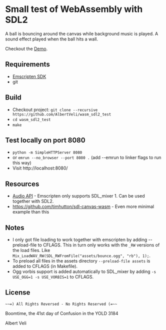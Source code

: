 # Small test of WebAssembly with SDL2

A ball is bouncing around the canvas while background music is played. A sound effect played when the ball hits a wall.

Checkout the [Demo](https://albertveli.github.io/wasm_sdl2_test/).

## Requirements
* [Emscripten SDK](https://webassembly.org/getting-started/developers-guide/)
* git

## Build
* Checkout project: `git clone --recursive https://github.com/AlbertVeli/wasm_sdl2_test`
* `cd wasm_sdl2_test`
* `make`

## Test locally on port 8080
* `python -m SimpleHTTPServer 8080`
* or `emrun --no_browser --port 8080 .` (add --emrun to linker flags to run this way)
* Visit http://localhost:8080/

## Resources
* [Audio API](https://www.libsdl.org/projects/SDL_mixer/release-1.2.html) - Emscripten only supports SDL\_mixer 1. Can be used together with SDL2.
*  https://github.com/timhutton/sdl-canvas-wasm - Even more minimal example than this

## Notes
* I only got file loading to work together with emscripten by adding --preload-file to CFLAGS. This in turn only works with the `_RW` versions of the load files. Like `Mix_LoadWAV_RW(SDL_RWFromFile("assets/bounce.ogg", "rb"), 1);`.
* To preload all files in the assets directory `--preload-file assets` is added to CFLAGS (in Makefile).
* Ogg vorbis support is added automatically to SDL\_mixer by adding `-s USE_OGG=1 -s USE_VORBIS=1` to CFLAGS.

[//]: # (Discordian version of the MIT license)
## License

    ~~=) All Rights Reversed - No Rights Reserved (=~~

Boomtime, the 41st day of Confusion in the YOLD 3184

Albert Veli
